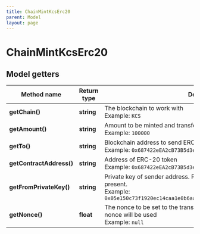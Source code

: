 ```yaml
---
title: ChainMintKcsErc20
parent: Model
layout: page
---
```


# ChainMintKcsErc20

## Model getters

Method name | Return type | Description | Notes
------------ | ------------- | ------------- | -------------
**getChain()** | **string** | The blockchain to work with <br>Example: `KCS` |
**getAmount()** | **string** | Amount to be minted and transferred to the recipient. <br>Example: `100000` |
**getTo()** | **string** | Blockchain address to send ERC-20 tokens to. <br>Example: `0x687422eEA2cB73B5d3e242bA5456b782919AFc85` |
**getContractAddress()** | **string** | Address of ERC-20 token <br>Example: `0x687422eEA2cB73B5d3e242bA5456b782919AFc85` |
**getFromPrivateKey()** | **string** | Private key of sender address. Private key, or signature Id must be present. <br>Example: `0x05e150c73f1920ec14caa1e0b6aa09940899678051a78542840c2668ce5080c2` |
**getNonce()** | **float** | The nonce to be set to the transaction; if not present, the last known nonce will be used <br>Example: `null` | [optional]


